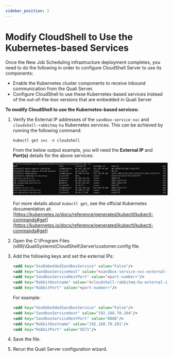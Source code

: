 ```yaml
---
sidebar_position: 2
---
```


# Modify CloudShell to Use the Kubernetes-based Services

Once the New Job Scheduling infrastructure deployment completes, you need to do the following in order to configure CloudShell Server to use its components:

- Enable the Kubernetes cluster components to receive inbound communication from the Quali Server.
- Configure CloudShell to use these Kubernetes-based services instead of the out-of-the-box versions that are embedded in Quali Server

**To modify CloudShell to use the Kubernetes-based services:**

1. Verify the External IP addresses of the `sandbox-service-svc` and `cloudshell-rabbitmq-ha` Kubernetes services. This can be achieved by running the following command:
    
    ```python
    kubectl get svc -n cloudshell
    ```
    
    From the below output example, you will need the **External IP** and **Port(s)** details for the above services:
    
    ![](/Images/IG2/ExternalIps.png)
    
    For more details about `kubectl get`, see the official Kubernetes documentation at: [https://kubernetes.io/docs/reference/generated/kubectl/kubectl-commands#get](https://kubernetes.io/docs/reference/generated/kubectl/kubectl-commands#get)
    
2. Open the C:\\Program Files (x86)\\QualiSystems\\CloudShell\\Server\\customer.config file.

1. Add the following keys and set the external IPs:
    
    ```xml
    <add key="UseEmbeddedSandboxService" value="False"/>
    <add key="SandboxServiceHost" value="<sandbox-service-svc-external-ip>"/>
    <add key="SandboxServiceRestPort" value="<port-number>"/>
    <add key="RabbitHostname" value="<cloudshell-rabbitmq-ha-external-ip>"/>
    <add key="RabbitPort" value="<port-number>"/>
    ```
    
    For example:
    ```xml
    <add key="UseEmbeddedSandboxService" value="False"/>
    <add key="SandboxServiceHost" value="192.168.70.204"/>
    <add key="SandboxServiceRestPort" value="8888"/>
    <add key="RabbitHostname" value="192.168.70.201"/>
    <add key="RabbitPort" value="5671"/>
    ```
    
2. Save the file.
3. Rerun the Quali Server configuration wizard.